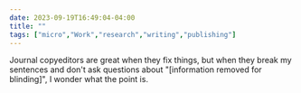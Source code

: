 ```yaml
---
date: 2023-09-19T16:49:04-04:00
title: ""
tags: ["micro","Work","research","writing","publishing"]
---
```

Journal copyeditors are great when they fix things, but when they break my sentences and don't ask questions about "[information removed for blinding]", I wonder what the point is.